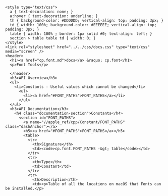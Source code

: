     <style type="text/css">
      a { text-decoration: none; }
      a:hover { text-decoration: underline; }
      th { background-color: #DDDDDD; vertical-align: top; padding: 3px; }
      td { width: 100%; background-color: #EEEEEE; vertical-align: top; padding: 3px; }
      table { width: 100% ; border: 1px solid #0; text-align: left; }
      section > table table td { width: 0; }
    </style>
    <link rel="stylesheet" href="../../css/docs.css" type="text/css" media="screen" />
    <header>
      <h1><a href="cp.font.md">docs</a> &raquo; cp.font</h1>
      <p>Font Tools</p>

      </header>
      <h3>API Overview</h3>
      <ul>
        <li>Constants - Useful values which cannot be changed</li>
          <ul>
            <li><a href="#FONT_PATHS">FONT_PATHS</a></li>
          </ul>
      </ul>
      <h3>API Documentation</h3>
        <h4 class="documentation-section">Constants</h4>
          <section id="FONT_PATHS">
            <a name="//apple_ref/cpp/Constant/FONT_PATHS" class="dashAnchor"></a>
            <h5><a href="#FONT_PATHS">FONT_PATHS</a></h5>
            <table>
              <tr>
                <th>Signature</th>
                <td><code>cp.font.FONT_PATHS -&gt; table</code></td>
              </tr>
              <tr>
                <th>Type</th>
                <td>Constant</td>
              </tr>
              <tr>
                <th>Description</th>
                <td><p>Table of all the locations on macOS that Fonts can be installed.</p>
</td>
              </tr>
            </table>
          </section>
